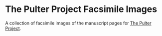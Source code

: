 # The Pulter Project Facsimile Images
A collection of facsimile images of the manuscript pages for [The Pulter Project](https://pulterproject.northwestern.edu/).
